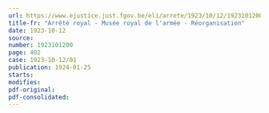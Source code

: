 ```yaml
---
url: https://www.ejustice.just.fgov.be/eli/arrete/1923/10/12/1923101200/justel
title-fr: "Arrêté royal - Musée royal de l'armée - Réorganisation"
date: 1923-10-12
source:
number: 1923101200
page: 402
case: 1923-10-12/01
publication: 1924-01-25
starts:
modifies:
pdf-original:
pdf-consolidated:
---
```



